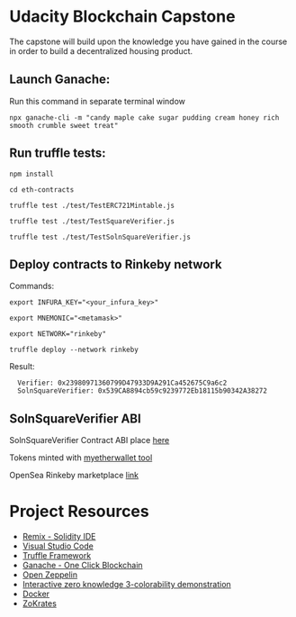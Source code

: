 # Udacity Blockchain Capstone

The capstone will build upon the knowledge you have gained in the course in order to build a decentralized housing product.

## Launch Ganache:

Run this command in separate terminal window

`npx ganache-cli -m "candy maple cake sugar pudding cream honey rich smooth crumble sweet treat"`

## Run truffle tests:

`npm install`

`cd eth-contracts`

`truffle test ./test/TestERC721Mintable.js`

`truffle test ./test/TestSquareVerifier.js`

`truffle test ./test/TestSolnSquareVerifier.js`

## Deploy contracts to Rinkeby network

Commands:

`export INFURA_KEY="<your_infura_key>"`

`export MNEMONIC="<metamask>"`

`export NETWORK="rinkeby"`

`truffle deploy --network rinkeby`

Result:

```
  Verifier: 0x23980971360799D47933D9A291Ca452675C9a6c2
  SolnSquareVerifier: 0x539CA8894cb59c9239772Eb18115b90342A38272
```

## SolnSquareVerifier ABI

SolnSquareVerifier Contract ABI place [here](https://github.com/dexterpuru/real-estate-enterprice/blob/master/eth-contracts/build/contracts/SolnSquareVerifier.json)

Tokens minted with [myetherwallet tool](https://www.myetherwallet.com/interface/interact-with-contract)

OpenSea Rinkeby marketplace [link](https://rinkeby.opensea.io/assets/niktokenname)

# Project Resources

- [Remix - Solidity IDE](https://remix.ethereum.org/)
- [Visual Studio Code](https://code.visualstudio.com/)
- [Truffle Framework](https://truffleframework.com/)
- [Ganache - One Click Blockchain](https://truffleframework.com/ganache)
- [Open Zeppelin ](https://openzeppelin.org/)
- [Interactive zero knowledge 3-colorability demonstration](http://web.mit.edu/~ezyang/Public/graph/svg.html)
- [Docker](https://docs.docker.com/install/)
- [ZoKrates](https://github.com/Zokrates/ZoKrates)
